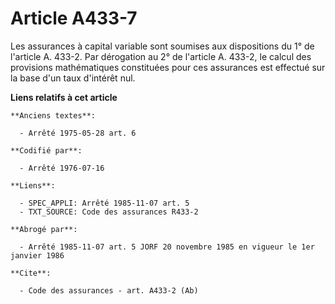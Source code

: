 # Article A433-7

Les assurances à capital variable sont soumises aux dispositions du 1° de l'article A. 433-2. Par dérogation au 2° de
l'article A. 433-2, le calcul des provisions mathématiques constituées pour ces assurances est effectué sur la base d'un taux
d'intérêt nul.

**Liens relatifs à cet article**

	**Anciens textes**:

	  - Arrêté 1975-05-28 art. 6

	**Codifié par**:

	  - Arrêté 1976-07-16

	**Liens**:

	  - SPEC_APPLI: Arrêté 1985-11-07 art. 5
	  - TXT_SOURCE: Code des assurances R433-2

	**Abrogé par**:

	  - Arrêté 1985-11-07 art. 5 JORF 20 novembre 1985 en vigueur le 1er janvier 1986

	**Cite**:

	  - Code des assurances - art. A433-2 (Ab)
